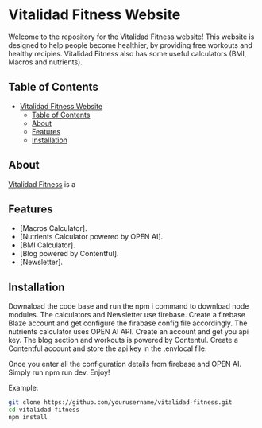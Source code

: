 # Vitalidad Fitness Website

Welcome to the repository for the Vitalidad Fitness website! This website is designed to help people become healthier, by providing free workouts and healthy recipies. Vitalidad Fitness also has some useful
calculators (BMI, Macros and nutrients).

## Table of Contents
- [Vitalidad Fitness Website](#vitalidad-fitness-website)
  - [Table of Contents](#table-of-contents)
  - [About](#about)
  - [Features](#features)
  - [Installation](#installation)

## About
[Vitalidad Fitness](https://vitalidadfitness.com/) is a 

## Features
- [Macros Calculator].
- [Nutrients Calculator powered by OPEN AI].
- [BMI Calculator].
- [Blog powered by Contentful].
- [Newsletter].

## Installation
Downaload the code base and run the npm i command to download node modules. The calculators and Newsletter use firebase. Create a firebase Blaze account and get configure the firabase config file accordingly. The nutrients calculator uses OPEN AI API. Create an account and get you api key. The blog section and workouts is powered by 
Contentul. Create a Contentful account and store the api key in the .envlocal file.

Once you enter all the configuration details from firebase and OPEN AI. Simply run npm run dev.
Enjoy!

Example:
```bash
git clone https://github.com/yourusername/vitalidad-fitness.git
cd vitalidad-fitness
npm install